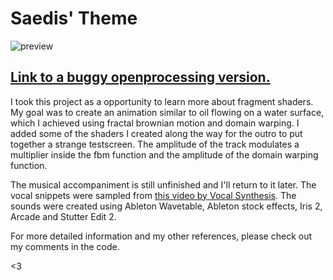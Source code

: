 # Saedis' Theme
![preview](/lecture_theo_bg_audio_graphics/09_final_projects/winter/preview.png)

## [Link to a buggy openprocessing version.](https://openprocessing.org/sketch/1482730)

I took this project as a opportunity to learn more about fragment shaders.
My goal was to create an animation similar to oil flowing on a water surface, which I achieved using fractal brownian motion and domain warping.
I added some of the shaders I created along the way for the outro to put together a strange testscreen.
The amplitude of the track modulates a multiplier inside the fbm function and the amplitude of the domain warping function.

The musical accompaniment is still unfinished and I'll return to it later.
The vocal snippets were sampled from [this video by Vocal Synthesis](https://www.youtube.com/watch?v=h56WLqdD-7I). The sounds were created using Ableton Wavetable, Ableton stock effects, Iris 2, Arcade and Stutter Edit 2. 

For more detailed information and my other references, please check out my comments in the code.  

<3